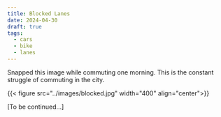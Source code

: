 ```yaml
---
title: Blocked Lanes
date: 2024-04-30
draft: true
tags:
  - cars
  - bike
  - lanes
---
```


Snapped this image while commuting one morning. This is the constant struggle of commuting in the city.

{{< figure src="../images/blocked.jpg" width="400" align="center">}}

<!-- ![Blocked Lanes](../images/blocked.jpg) -->

[To be continued...]
